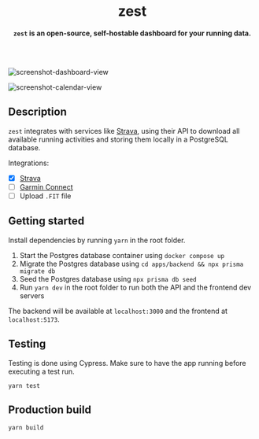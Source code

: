 <div align="center">
<h1>zest</h1>
<b><code>zest</code> is an open-source, self-hostable dashboard for your running data.</b>
</div>

<br/><br/>

![screenshot-dashboard-view](https://user-images.githubusercontent.com/17277800/218068883-73c3d83a-d129-4514-966f-1d3bce9263de.png)

![screenshot-calendar-view](https://user-images.githubusercontent.com/17277800/218068898-39045970-5dfc-4d5e-8b8b-f93fb1857c0e.png)

## Description

`zest` integrates with services like [Strava](https://strava.com/), using their
API to download all available running activities and storing them locally in a
PostgreSQL database.

Integrations:

- [x] [Strava](https://strava.com/)
- [ ] [Garmin Connect](https://connect.garmin.com/)
- [ ] Upload `.FIT` file

## Getting started

Install dependencies by running `yarn` in the root folder.

1. Start the Postgres database container using `docker compose up`
2. Migrate the Postgres database using `cd apps/backend && npx prisma migrate
db`
3. Seed the Postgres database using `npx prisma db seed`
4. Run `yarn dev` in the root folder to run both the API and the frontend dev
   servers

The backend will be available at `localhost:3000` and the frontend at
`localhost:5173`.

## Testing

Testing is done using Cypress. Make sure to have the app running before
executing a test run.

```
yarn test
```

## Production build

```
yarn build
```
